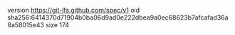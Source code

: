 version https://git-lfs.github.com/spec/v1
oid sha256:6414370d71904b0ba06d9ad0e222dbea9a0ec68623b7afcafad36a8a58015e43
size 174
